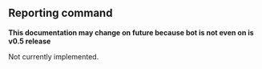 ## Reporting command

**This documentation may change on future because bot is not even on is v0.5 release**

Not currently implemented.